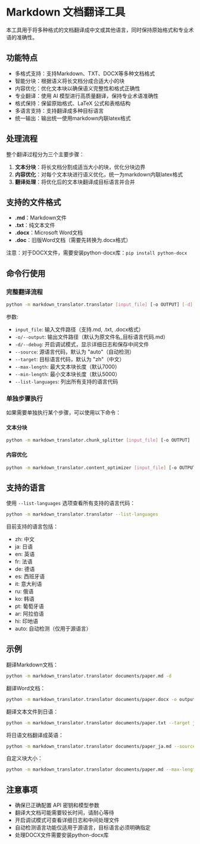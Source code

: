 # Markdown 文档翻译工具

本工具用于将多种格式的文档翻译成中文或其他语言，同时保持原始格式和专业术语的准确性。

## 功能特点

- 多格式支持：支持Markdown、TXT、DOCX等多种文档格式
- 智能分块：根据语义将长文档分成合适大小的块
- 内容优化：优化文本块以确保语义完整性和格式正确性
- 专业翻译：使用 AI 模型进行高质量翻译，保持专业术语准确性
- 格式保持：保留原始格式、LaTeX 公式和表格结构
- 多语言支持：支持翻译成多种目标语言
- 统一输出：输出统一使用markdown内联latex格式

## 处理流程

整个翻译过程分为三个主要步骤：

1. **文本分块**：将长文档分割成适当大小的块，优化分块边界
2. **内容优化**：对每个文本块进行语义优化，统一为markdown内联latex格式
3. **翻译处理**：将优化后的文本块翻译成目标语言并合并

## 支持的文件格式

- **.md**：Markdown文件
- **.txt**：纯文本文件
- **.docx**：Microsoft Word文档
- **.doc**：旧版Word文档（需要先转换为.docx格式）

注意：对于DOCX文件，需要安装python-docx库：`pip install python-docx`

## 命令行使用

### 完整翻译流程

```bash
python -m markdown_translator.translator [input_file] [-o OUTPUT] [-d] [--source SOURCE] [--target TARGET] [--max-length MAX_LENGTH] [--min-length MIN_LENGTH]
```

参数:
- `input_file`: 输入文件路径（支持.md, .txt, .docx格式）
- `-o/--output`: 输出文件路径（默认为原文件名_目标语言代码.md）
- `-d/--debug`: 开启调试模式，显示详细日志和保存中间文件
- `--source`: 源语言代码，默认为 "auto"（自动检测）
- `--target`: 目标语言代码，默认为 "zh"（中文）
- `--max-length`: 最大文本块长度（默认7000）
- `--min-length`: 最小文本块长度（默认5000）
- `--list-languages`: 列出所有支持的语言代码

### 单独步骤执行

如果需要单独执行某个步骤，可以使用以下命令：

#### 文本分块

```bash
python -m markdown_translator.chunk_splitter [input_file] [-o OUTPUT] [-d] [--max-length MAX_LENGTH] [--min-length MIN_LENGTH]
```

#### 内容优化

```bash
python -m markdown_translator.content_optimizer [input_file] [-o OUTPUT] [-d]
```

## 支持的语言

使用 `--list-languages` 选项查看所有支持的语言代码：

```bash
python -m markdown_translator.translator --list-languages
```

目前支持的语言包括：
- zh: 中文
- ja: 日语
- en: 英语
- fr: 法语
- de: 德语
- es: 西班牙语
- it: 意大利语
- ru: 俄语
- ko: 韩语
- pt: 葡萄牙语
- ar: 阿拉伯语
- hi: 印地语
- auto: 自动检测（仅用于源语言）

## 示例

翻译Markdown文档：
```bash
python -m markdown_translator.translator documents/paper.md -d
```

翻译Word文档：
```bash
python -m markdown_translator.translator documents/paper.docx -o output/paper_zh.md
```

翻译文本文件到日语：
```bash
python -m markdown_translator.translator documents/paper.txt --target ja
```

将日语文档翻译成英语：
```bash
python -m markdown_translator.translator documents/paper_ja.md --source ja --target en
```

自定义块大小：
```bash
python -m markdown_translator.translator documents/paper.md --max-length 8000 --min-length 6000
```

## 注意事项

- 确保已正确配置 API 密钥和模型参数
- 翻译大文档可能需要较长时间，请耐心等待
- 开启调试模式可查看详细日志和中间处理文件
- 自动检测语言功能仅适用于源语言，目标语言必须明确指定
- 处理DOCX文件需要安装python-docx库 